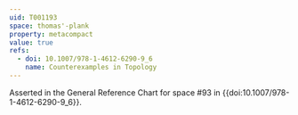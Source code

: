 ```yaml
---
uid: T001193
space: thomas'-plank
property: metacompact
value: true
refs:
  - doi: 10.1007/978-1-4612-6290-9_6
    name: Counterexamples in Topology
---
```

Asserted in the General Reference Chart for space #93 in
{{doi:10.1007/978-1-4612-6290-9_6}}.
